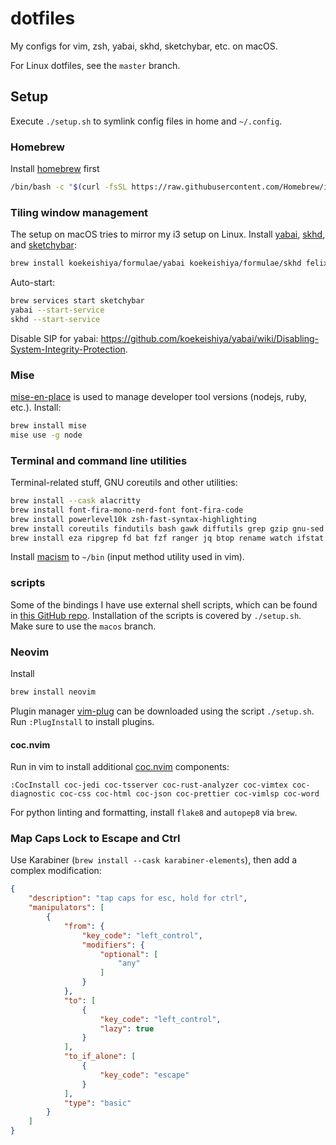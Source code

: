 # dotfiles

My configs for vim, zsh, yabai, skhd, sketchybar, etc. on macOS.

For Linux dotfiles, see the `master` branch.

## Setup

Execute `./setup.sh` to symlink config files in home and `~/.config`.

### Homebrew

Install [homebrew] first
```bash
/bin/bash -c "$(curl -fsSL https://raw.githubusercontent.com/Homebrew/install/HEAD/install.sh)"
```

[homebrew]: https://brew.sh/

### Tiling window management

The setup on macOS tries to mirror my i3 setup on Linux. Install [yabai], [skhd], and [sketchybar]:
```sh
brew install koekeishiya/formulae/yabai koekeishiya/formulae/skhd felixkratz/formulae/sketchybar
```

Auto-start:
```sh
brew services start sketchybar
yabai --start-service
skhd --start-service
```

Disable SIP for yabai: https://github.com/koekeishiya/yabai/wiki/Disabling-System-Integrity-Protection.

[yabai]: https://github.com/koekeishiya/yabai
[skhd]: https://github.com/koekeishiya/skhd
[sketchybar]: https://github.com/FelixKratz/SketchyBar

### Mise

[mise-en-place] is used to manage developer tool versions (nodejs, ruby, etc.). Install:
```sh
brew install mise
mise use -g node
```

[mise-en-place]: https://mise.jdx.dev/

### Terminal and command line utilities

Terminal-related stuff, GNU coreutils and other utilities:
```sh
brew install --cask alacritty
brew install font-fira-mono-nerd-font font-fira-code
brew install powerlevel10k zsh-fast-syntax-highlighting
brew install coreutils findutils bash gawk diffutils grep gzip gnu-sed gnu-tar less wget xz
brew install eza ripgrep fd bat fzf ranger jq btop rename watch ifstat hyperfine
```

Install [macism] to `~/bin` (input method utility used in vim).

[macism]: https://github.com/laishulu/macism

### scripts

Some of the bindings I have use external shell scripts, which can be found in
[this GitHub repo][scripts-repo]. Installation of the scripts is covered by
`./setup.sh`. Make sure to use the `macos` branch.

[scripts-repo]: https://github.com/weirane/scripts

### Neovim

Install

```sh
brew install neovim
```

Plugin manager [vim-plug] can be downloaded using the script `./setup.sh`. Run
`:PlugInstall` to install plugins.

[nvim]: https://github.com/neovim/neovim
[nvim-bin]: https://github.com/neovim/neovim/releases
[vim-plug]: https://github.com/junegunn/vim-plug

#### coc.nvim

Run in vim to install additional [coc.nvim] components:

    :CocInstall coc-jedi coc-tsserver coc-rust-analyzer coc-vimtex coc-diagnostic coc-css coc-html coc-json coc-prettier coc-vimlsp coc-word

For python linting and formatting, install `flake8` and `autopep8` via `brew`.

[coc.nvim]: https://github.com/neoclide/coc.nvim

### Map Caps Lock to Escape and Ctrl

Use Karabiner (`brew install --cask karabiner-elements`), then add a complex modification:
```json
{
    "description": "tap caps for esc, hold for ctrl",
    "manipulators": [
        {
            "from": {
                "key_code": "left_control",
                "modifiers": {
                    "optional": [
                        "any"
                    ]
                }
            },
            "to": [
                {
                    "key_code": "left_control",
                    "lazy": true
                }
            ],
            "to_if_alone": [
                {
                    "key_code": "escape"
                }
            ],
            "type": "basic"
        }
    ]
}
```
